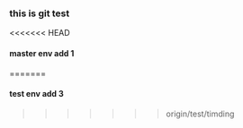 ### this is git test


<<<<<<< HEAD
#### master env add 1
=======
#### test env add 3
>>>>>>> origin/test/timding
